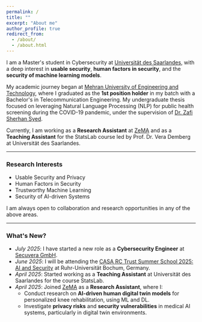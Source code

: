 ```yaml
---
permalink: /
title: ""
excerpt: "About me"
author_profile: true
redirect_from: 
  - /about/
  - /about.html
---
```


I am a Master's student in Cybersecurity at [Universität des Saarlandes](https://www.uni-saarland.de/en/home.html), with a deep interest in **usable security**, **human factors in security**, and the **security of machine learning models**.

My academic journey began at [Mehran University of Engineering and Technology](https://www.muet.edu.pk/), where I graduated as the **1st position holder** in my batch with a Bachelor's in Telecommunication Engineering. My undergraduate thesis focused on leveraging Natural Language Processing (NLP) for public health screening during the COVID-19 pandemic, under the supervision of [Dr. Zafi Sherhan Syed](https://scholar.google.com/citations?user=OLku1akAAAAJ&hl=en).

Currently, I am working as a **Research Assistant** at [ZeMA](https://zema.de/) and as a **Teaching Assistant** for the StatsLab course led by Prof. Dr. Vera Demberg at Universität des Saarlandes.

---

### Research Interests
- Usable Security and Privacy  
- Human Factors in Security  
- Trustworthy Machine Learning  
- Security of AI-driven Systems  

I am always open to collaboration and research opportunities in any of the above areas.

---

### What's New?

- _July 2025_: I have started a new role as a **Cybersecurity Engineer** at [Secuvera GmbH](https://www.secuvera.de/).
- _June 2025_: I will be attending the [CASA RC Trust Summer School 2025: AI and Security](https://casa.rub.de/en/events/casa-summer-school/casa-rct-summer-school-2025) at Ruhr-Universität Bochum, Germany.
- _April 2025_: Started working as a **Teaching Assistant** at Universität des Saarlandes for the course StatsLab.
- _April 2025_: Joined [ZeMA](https://zema.de/) as a **Research Assistant**, where I:
  - Conduct research on **AI-driven human digital twin models** for personalized knee rehabilitation, using ML and DL.
  - Investigate **privacy risks** and **security vulnerabilities** in medical AI systems, particularly in digital twin environments.
